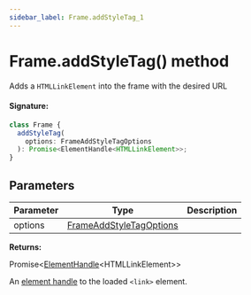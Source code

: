 ```yaml
---
sidebar_label: Frame.addStyleTag_1
---
```


# Frame.addStyleTag() method

Adds a `HTMLLinkElement` into the frame with the desired URL

#### Signature:

```typescript
class Frame {
  addStyleTag(
    options: FrameAddStyleTagOptions
  ): Promise<ElementHandle<HTMLLinkElement>>;
}
```

## Parameters

| Parameter | Type                                                              | Description |
| --------- | ----------------------------------------------------------------- | ----------- |
| options   | [FrameAddStyleTagOptions](./puppeteer.frameaddstyletagoptions.md) |             |

**Returns:**

Promise&lt;[ElementHandle](./puppeteer.elementhandle.md)&lt;HTMLLinkElement&gt;&gt;

An [element handle](./puppeteer.elementhandle.md) to the loaded `<link>` element.
